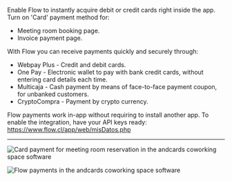 Enable Flow to instantly acquire debit or credit cards right inside the app. Turn on 'Card' payment method for:

- Meeting room booking page.
- Invoice payment page.

With Flow you can receive payments quickly and securely through:

- Webpay Plus - Credit and debit cards.
- One Pay - Electronic wallet to pay with bank credit cards, without entering card details each time.
- Multicaja - Cash payment by means of face-to-face payment coupon, for unbanked customers.
- CryptoCompra - Payment by crypto currency.

Flow payments work in-app without requiring to install another app. To enable the integration, have your API keys ready: https://www.flow.cl/app/web/misDatos.php

---

![Card payment for meeting room reservation in the andcards coworking space software](https://d7ccq1i35b0cj.cloudfront.net/andcards-bookings-create-payment-methods-card-light-en-1920-1200.png)

![Flow payments in the andcards coworking space software](https://d7ccq1i35b0cj.cloudfront.net/andcards-bookings-create-pay-with-stripe-light-en-1920-1200.png)
